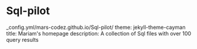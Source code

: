 # Sql-pilot


_config.yml/mars-codez.github.io/Sql-pilot/
theme: jekyll-theme-cayman
title: Mariam's homepage
description: A collection of Sql files with over 100 query results
